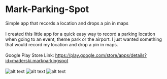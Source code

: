 # Mark-Parking-Spot
Simple app that records a location and drops a pin in maps
<br /><br />
I created this little app for a quick easy way to record a parking location when going to an event, theme park or the airport. I just wanted something that would record my location and drop a pin in maps.
<br /><br />
Google Play Store Link: https://play.google.com/store/apps/details?id=maderski.markparkingspot<br /><br />
![alt text](https://lh3.googleusercontent.com/-VtCuvZiDd6AwB7wwIVCgl8FIONA3ulwDb5CveGD91S6_xCqBxempmk_PfIYLDK-eoo=w720-h310-rw)
![alt text](https://lh3.googleusercontent.com/SP4JvnUiPsR258bMhV41gslsARQqgTbIMHX4c9itTATkFw0gFYkxbmy2e4dpxt2wDA=w720-h310-rw)
![alt text](https://lh3.googleusercontent.com/CvSAIZm293ow88unD6QnbP4Rx2gJZyBCBYedKMaj6fSkeVJU_ukDUuqd04l0SvPPWRY=w720-h310-rw)

